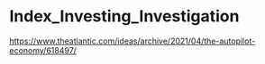 # Index_Investing_Investigation


https://www.theatlantic.com/ideas/archive/2021/04/the-autopilot-economy/618497/
